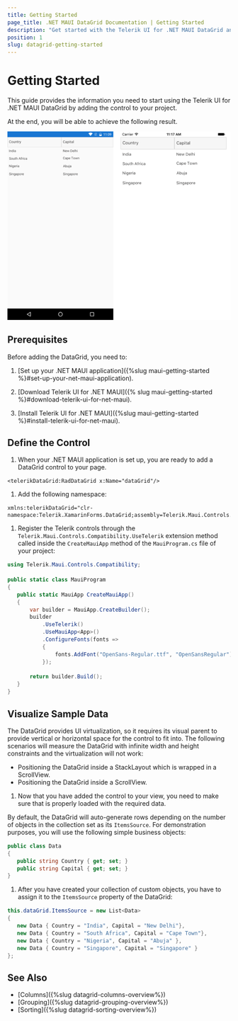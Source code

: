 ```yaml
---
title: Getting Started
page_title: .NET MAUI DataGrid Documentation | Getting Started
description: "Get started with the Telerik UI for .NET MAUI DataGrid and add the control to your .NET MAUI project."
position: 1
slug: datagrid-getting-started
---
```


# Getting Started

This guide provides the information you need to start using the Telerik UI for .NET MAUI DataGrid by adding the control to your project.

At the end, you will be able to achieve the following result.

![datagrid-itemssource](images/datagrid-itemssource.png)

## Prerequisites

Before adding the DataGrid, you need to:

1. [Set up your .NET MAUI application]({%slug maui-getting-started %}#set-up-your-net-maui-application).

1. [Download Telerik UI for .NET MAUI]({% slug maui-getting-started %}#download-telerik-ui-for-net-maui).

1. [Install Telerik UI for .NET MAUI]({%slug maui-getting-started %}#install-telerik-ui-for-net-maui).

## Define the Control

1. When your .NET MAUI application is set up, you are ready to add a DataGrid control to your page.

 ```XAML
<telerikDataGrid:RadDataGrid x:Name="dataGrid"/>
 ```

1. Add the following namespace:

 ```XAML
xmlns:telerikDataGrid="clr-namespace:Telerik.XamarinForms.DataGrid;assembly=Telerik.Maui.Controls.Compatibility"
 ```

1. Register the Telerik controls through the `Telerik.Maui.Controls.Compatibility.UseTelerik` extension method called inside the `CreateMauiApp` method of the `MauiProgram.cs` file of your project:

 ```C#
 using Telerik.Maui.Controls.Compatibility;

 public static class MauiProgram
 {
	public static MauiApp CreateMauiApp()
	{
		var builder = MauiApp.CreateBuilder();
		builder
			.UseTelerik()
			.UseMauiApp<App>()
			.ConfigureFonts(fonts =>
			{
				fonts.AddFont("OpenSans-Regular.ttf", "OpenSansRegular");
			});

		return builder.Build();
	}
 }           
 ``` 

## Visualize Sample Data

The DataGrid provides UI virtualization, so it requires its visual parent to provide vertical or horizontal space for the control to fit into. The following scenarios will measure the DataGrid with infinite width and height constraints and the virtualization will not work:

* Positioning the DataGrid inside a StackLayout which is wrapped in a ScrollView.
* Positioning the DataGrid inside a ScrollView.

1. Now that you have added the control to your view, you need to make sure that is properly loaded with the required data.

  By default, the DataGrid will auto-generate rows depending on the number of objects in the collection set as its `ItemsSource`. For demonstration purposes, you will use the following simple business objects:

 ```C#
public class Data
{
	public string Country { get; set; }
	public string Capital { get; set; }
}
 ```

1. After you have created your collection of custom objects, you have to assign it to the `ItemsSource` property of the DataGrid:

 ```C#
this.dataGrid.ItemsSource = new List<Data>
{
	new Data { Country = "India", Capital = "New Delhi"},
	new Data { Country = "South Africa", Capital = "Cape Town"},
	new Data { Country = "Nigeria", Capital = "Abuja" },
	new Data { Country = "Singapore", Capital = "Singapore" }
};
 ```

## See Also

- [Columns]({%slug datagrid-columns-overview%})
- [Grouping]({%slug datagrid-grouping-overview%})
- [Sorting]({%slug datagrid-sorting-overview%})
